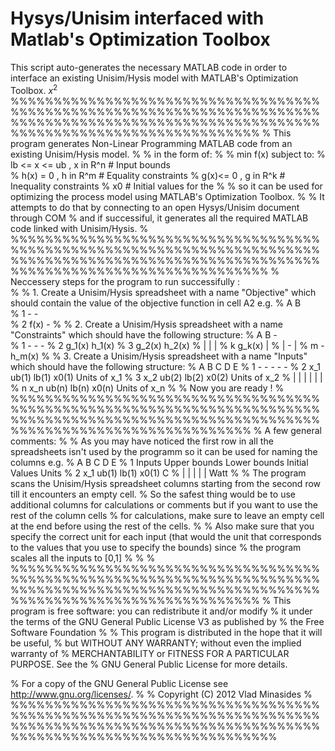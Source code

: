 # Hysys/Unisim interfaced with Matlab's Optimization Toolbox
This script auto-generates the necessary MATLAB code in order to interface an existing Unisim/Hysis model with MATLAB's Optimization Toolbox. 
$x^2$
%%%%%%%%%%%%%%%%%%%%%%%%%%%%%%%%%%%%%%%%%%%%%%%%%%%%%%%%%%%%%%%%%%%%%%%%%%%%%%%%%%%%%%%%%%%%%%%%%%%%%%%%%%%%%%%%%%%%%%%%%%%%%%%%%%%%%%%%%
% This program generates Non-Linear Programming MATLAB code from an existing Unisim/Hysis model. 
%
% in the form of:
%
% 	min f(x)    subject to:
%		 	lb <= x <= ub , x in R^n 	# Input bounds  
%			h(x) = 0 , h in R^m		# Equality constraints
%			g(x)<= 0 , g in R^k	 	# Inequality constraints
%			x0 				# Initial values for the 
%
% so it can be used for optimizing the process model using MATLAB's Optimization Toolbox.
% 
% It attempts to do that by connecting to an open Hysys/Unisim document through COM
% and if successiful, it generates all the required MATLAB code linked with Unisim/Hysis.
%
%%%%%%%%%%%%%%%%%%%%%%%%%%%%%%%%%%%%%%%%%%%%%%%%%%%%%%%%%%%%%%%%%%%%%%%%%%%%%%%%%%%%%%%%%%%%%%%%%%%%%%%%%%%%%%%%%%%%%%%%%%%%%%%%%%%%%%%%%%
% Neccessery steps for the program to run successifully :  
%
% 1. Create a Unisim/Hysis spreadsheet with a name "Objective" which should contain the value of the objective function in cell A2 e.g.
% 		A		B			
%	1	-		-		
%	2	f(x)		-
%
% 2. Create a Unisim/Hysis spreadsheet with a name "Constraints" which should have the following structure: 
% 		A		B		-	
%	1	-		-		-
%	2	g_1(x)		h_1(x)
%	3	g_2(x)		h_2(x)
%	|	  |		  |
%	k	g_k(x)		  |
%	|	  -		  |
%	m	  -		h_m(x)
%
% 3. Create a Unisim/Hysis spreadsheet with a name "Inputs" which should have the following structure: 
% 		A		B		C		D		E
%	1	-		-		-		-		-
%	2	x_1		ub(1) 		lb(1)		x0(1)	   Units of x_1
%	3 	x_2		ub(2) 		lb(2)		x0(2)	   Units of x_2
%	|	 |		  |		  |		  |		|
%	n	x_n		ub(n) 		lb(n)		x0(n)	   Units of x_n 
%
% Now you are ready !
%
%%%%%%%%%%%%%%%%%%%%%%%%%%%%%%%%%%%%%%%%%%%%%%%%%%%%%%%%%%%%%%%%%%%%%%%%%%%%%%%%%%%%%%%%%%%%%%%%%%%%%%%%%%%%%%%%%%%%%%%%%%%%%%%%%%%%%%%%
% A few general comments:
% 
% As you may have noticed the first row in all the spreadsheets isn't used by the programm so it can be used for naming the columns e.g.
% 		A		B		C		D		E
%	1     Inputs	   Upper bounds	    Lower bounds   Initial Values     Units
%	2	x_1		ub(1) 		lb(1)		x0(1)		C
%	|	 |		  |		  |		  |	       Watt
%
% The program scans the Unisim/Hysis spreadsheet columns starting from the second row till it encounters an empty cell. 
% So the safest thing would be to use additional columns for calculations or comments but if you want to use the rest of the column cells
% for calculations, make sure to leave an empty cell at the end before using the rest of the cells.
%
% Also make sure that you specify the correct unit for each input (that would the unit that corresponds to the values that you use to specify the bounds) since
% the program scales all the inputs to [0,1]
%
%
% %%%%%%%%%%%%%%%%%%%%%%%%%%%%%%%%%%%%%%%%%%%%%%%%%%%%%%%%%%%%%%%%%%%%%%%%%%%%%%%%%%%%%%%%%%%%%%%%%%%%%%%%%%%%%%%%%%%%%%%%%%%%%%%%%%%%%%%%%
% This program is free software: you can redistribute it and/or modify
% it under the terms of the GNU General Public License V3 as published by
% the Free Software Foundation
%
% This program is distributed in the hope that it will be useful,
% but WITHOUT ANY WARRANTY; without even the implied warranty of
% MERCHANTABILITY or FITNESS FOR A PARTICULAR PURPOSE.  See the
% GNU General Public License for more details.

% For a copy of the GNU General Public License see <http://www.gnu.org/licenses/>.
%
% Copyright (C) 2012  Vlad Minasides 
%
%%%%%%%%%%%%%%%%%%%%%%%%%%%%%%%%%%%%%%%%%%%%%%%%%%%%%%%%%%%%%%%%%%%%%%%%%%%%%%%%%%%%%%%%%%%%%%%%%%%%%%%%%%%%%%%%%%%%%%%%%%%%%%%%%%%%%%%%%%%
